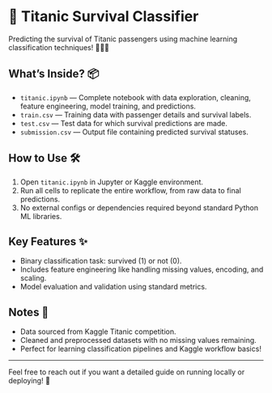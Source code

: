 # 🚢 Titanic Survival Classifier

Predicting the survival of Titanic passengers using machine learning classification techniques! 🧑‍💻💡

## What’s Inside? 📦

- `titanic.ipynb` — Complete notebook with data exploration, cleaning, feature engineering, model training, and predictions.  
- `train.csv` — Training data with passenger details and survival labels.  
- `test.csv` — Test data for which survival predictions are made.  
- `submission.csv` — Output file containing predicted survival statuses.  

## How to Use 🛠️

1. Open `titanic.ipynb` in Jupyter or Kaggle environment.  
2. Run all cells to replicate the entire workflow, from raw data to final predictions.  
3. No external configs or dependencies required beyond standard Python ML libraries.

## Key Features ✨

- Binary classification task: survived (1) or not (0).  
- Includes feature engineering like handling missing values, encoding, and scaling.  
- Model evaluation and validation using standard metrics.  

## Notes 📝

- Data sourced from Kaggle Titanic competition.  
- Cleaned and preprocessed datasets with no missing values remaining.  
- Perfect for learning classification pipelines and Kaggle workflow basics!

---

Feel free to reach out if you want a detailed guide on running locally or deploying! 🚀
